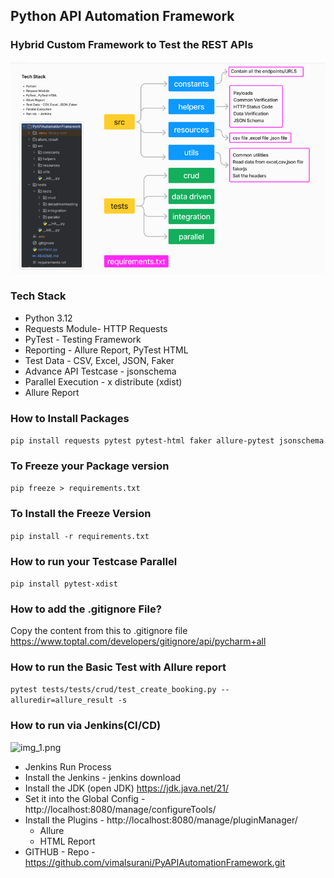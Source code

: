 ## Python API Automation Framework

### Hybrid Custom Framework to Test the REST APIs

![img.png](img.png)

### Tech Stack
 - Python 3.12
 - Requests Module- HTTP Requests
 - PyTest - Testing Framework
 - Reporting - Allure Report, PyTest HTML
 - Test Data - CSV, Excel, JSON, Faker
 - Advance API Testcase - jsonschema
 - Parallel Execution - x distribute (xdist)
 - Allure Report

### How to Install Packages

```pip install requests pytest pytest-html faker allure-pytest jsonschema```

### To Freeze your Package version
`` pip freeze > requirements.txt ``

### To Install the Freeze Version
``pip install -r requirements.txt``

### How to run your Testcase Parallel

```pip install pytest-xdist```

### How to add the .gitignore File?

Copy the content from this to .gitignore file https://www.toptal.com/developers/gitignore/api/pycharm+all

### How to run the Basic Test with Allure report

```pytest tests/tests/crud/test_create_booking.py --alluredir=allure_result -s```

### How to run via Jenkins(CI/CD)

![img_1.png](img_1.png)

- Jenkins Run Process
- Install the Jenkins - jenkins download
- Install the JDK (open JDK) https://jdk.java.net/21/
- Set it into the Global Config - http://localhost:8080/manage/configureTools/
- Install the Plugins - http://localhost:8080/manage/pluginManager/
  - Allure
  - HTML Report
- GITHUB - Repo - https://github.com/vimalsurani/PyAPIAutomationFramework.git